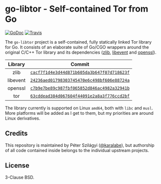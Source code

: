 # go-libtor - Self-contained Tor from Go

[![GoDoc](https://godoc.org/github.com/ipsn/go-libtor?status.svg)](https://godoc.org/github.com/ipsn/go-libtor) [![Travis](https://travis-ci.org/ipsn/go-libtor.svg?branch=master)](https://travis-ci.org/ipsn/go-libtor)

The `go-libtor` project is a self-contained, fully statically linked Tor library for Go. It consists of an elaborate suite of Go/CGO wrappers around the original C/C++ Tor library and its dependencies ([zlib](https://github.com/madler/zlib), [libevent](https://github.com/libevent/libevent) and [openssl](https://github.com/openssl/openssl)).

| Library  | Commit |
|:--------:|:------:|
| zlib     | [`cacf7f1d4e3d44d871b605da3b647f07d718623f`](https://github.com/madler/zlib/commit/cacf7f1d4e3d44d871b605da3b647f07d718623f)               |
| libevent | [`24236aed01798303745470e6c498bf606e88724a`](https://github.com/libevent/libevent/commit/24236aed01798303745470e6c498bf606e88724a) |
| openssl  | [`c7b9e7be89c987fbf065852d846ac4982a32941b`](https://github.com/openssl/openssl/commit/c7b9e7be89c987fbf065852d846ac4982a32941b)     |
| tor      | [`63cddead384d067604f44091e2a8a3f776ccd2bf`](https://gitweb.torproject.org/tor.git/commit/?id=63cddead384d067604f44091e2a8a3f776ccd2bf)      |

The library currently is supported on Linux `amd64`, both with `libc` and `musl`. More platforms will be added as I get to them, but my priorities are around Linux derivatives.

## Credits

This repository is maintained by Péter Szilágyi ([@karalabe](https://github.com/karalabe)), but authorship of all code contained inside belongs to the individual upstream projects.

## License

3-Clause BSD.
